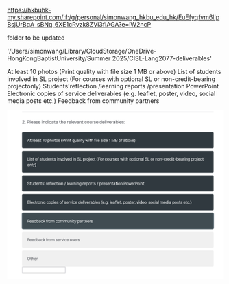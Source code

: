 https://hkbuhk-my.sharepoint.com/:f:/g/personal/simonwang_hkbu_edu_hk/EuEfyqfvm6lIpBsjUrBqA_sBNq_6XE1cRyzk8ZVi3fIAGA?e=lW2ncP

folder to be updated

'/Users/simonwang/Library/CloudStorage/OneDrive-HongKongBaptistUniversity/Summer 2025/CISL-Lang2077-deliverables' 


At least 10 photos (Print quality with file size 1 MB or above)
List of students involved in SL project (For courses with optional SL or non-credit-bearing projectonly)
Students'reflection /learning reports /presentation PowerPoint
Electronic copies of service deliverables (e.g. leaflet, poster, video, social media posts etc.)
Feedback from community partners



![1758468537341](image/notes/1758468537341.png)

